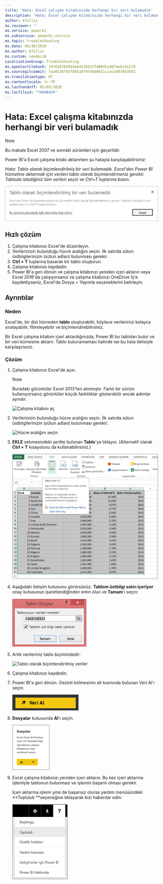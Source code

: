 ```yaml
---
title: 'Hata: Excel çalışma kitabınızda herhangi bir veri bulamadık'
description: 'Hata: Excel çalışma kitabınızda herhangi bir veri bulamadık'
author: kfollis
ms.reviewer: ''
ms.service: powerbi
ms.subservice: powerbi-service
ms.topic: troubleshooting
ms.date: 04/30/2019
ms.author: kfollis
ms.custom: seodec18
LocalizationGroup: Troubleshooting
ms.openlocfilehash: 1976567029454445f625ff400fb1d87ae6c01219
ms.sourcegitcommit: 7aa0136f93f88516f97ddd8031ccac5d07863b92
ms.translationtype: HT
ms.contentlocale: tr-TR
ms.lasthandoff: 05/05/2020
ms.locfileid: "74698429"
---
```

# <a name="error-we-couldnt-find-any-data-in-your-excel-workbook"></a>Hata: Excel çalışma kitabınızda herhangi bir veri bulamadık

>[!NOTE]  
>Bu makale Excel 2007 ve sonraki sürümleri için geçerlidir.

Power BI'a Excel çalışma kitabı aktarırken şu hatayla karşılaşabilirsiniz:

*Hata: Tablo olarak biçimlendirilmiş bir veri bulamadık. Excel'den Power BI hizmetine aktarmak için verileri tablo olarak biçimlendirmeniz gerekir. Tabloda istediğiniz tüm verileri seçin ve Ctrl+T tuşlarına basın.*

![Çalışma kitabında veri bulunamadı](media/service-admin-troubleshoot-excel-workbook-data/power-bi-we-couldnt-find-any-data.png)

## <a name="quick-solution"></a>Hızlı çözüm
1. Çalışma kitabınızı Excel'de düzenleyin.
2. Verilerinizin bulunduğu hücre aralığını seçin. İlk satırda sütun üstbilgilerinizin (sütun adları) bulunması gerekir.
3. **Ctrl + T** tuşlarına basarak bir tablo oluşturun.
4. Çalışma kitabınızı kaydedin.
5. Power BI'a geri dönün ve çalışma kitabınızı yeniden içeri aktarın veya Excel 2016'da çalışıyorsanız ve çalışma kitabınızı OneDrive İş'e kaydettiyseniz, Excel'de Dosya > Yayımla seçeneklerini belirleyin.

## <a name="details"></a>Ayrıntılar
### <a name="cause"></a>Neden
Excel'de, bir dizi hücreden **tablo** oluşturabilir, böylece verilerinizi kolayca sıralayabilir, filtreleyebilir ve biçimlendirebilirsiniz.

Bir Excel çalışma kitabını içeri aktardığınızda, Power BI bu tabloları bulur ve bir veri kümesine aktarır. Tablo bulunamaması halinde ise bu hata iletisiyle karşılaşırsınız.

### <a name="solution"></a>Çözüm
1. Çalışma kitabınızı Excel'de açın. 
    >[!NOTE]
    >Buradaki görüntüler Excel 2013'ten alınmıştır. Farklı bir sürüm kullanıyorsanız görüntüler küçük farklılıklar gösterebilir ancak adımlar aynıdır.
    
    ![Çalışma kitabını aç](media/service-admin-troubleshoot-excel-workbook-data/power-bi-troubleshoot-excel-worksheet-1.png)
2. Verilerinizin bulunduğu hücre aralığını seçin. İlk satırda sütun üstbilgilerinizin (sütun adları) bulunması gerekir:
   
    ![Hücre aralığını seçin](media/service-admin-troubleshoot-excel-workbook-data/power-bi-troubleshoot-excel-worksheet-2.png)
3. **EKLE** sekmesindeki şeritte bulunan **Tablo**'ya tıklayın. (Alternatif olarak **Ctrl + T** kısayolunu da kullanabilirsiniz.)
   
    ![Tablo ekle](media/service-admin-troubleshoot-excel-workbook-data/power-bi-troubleshoot-excel-worksheet-3.png)
4. Aşağıdaki iletişim kutusunu görürsünüz. **Tablom üstbilgi satırı içeriyor** onay kutusunun işaretlendiğinden emin olun ve **Tamam**'ı seçin:
   
    ![Tablo oluştur](media/service-admin-troubleshoot-excel-workbook-data/power-bi-troubleshoot-excel-create-table.png)
5. Artık verileriniz tablo biçimindedir:
   
    ![Tablo olarak biçimlendirilmiş veriler](media/service-admin-troubleshoot-excel-workbook-data/power-bi-troubleshoot-excel-table.png)
6. Çalışma kitabınızı kaydedin.
7. Power BI'a geri dönün. Gezinti bölmesinin alt kısmında bulunan Veri Al'ı seçin.
   
    ![Veri al](media/service-admin-troubleshoot-excel-workbook-data/power-bi-get-data.png)
8. **Dosyalar** kutusunda **Al**'ı seçin.
   
    ![Dosya alma](media/service-admin-troubleshoot-excel-workbook-data/power-bi-get-files.png)
9. Excel çalışma kitabınızı yeniden içeri aktarın. Bu kez içeri aktarma işlemiyle tablonun bulunması ve işlemin başarılı olması gerekir.
   
    İçeri aktarma işlemi yine de başarısız olursa yardım menüsündeki **Topluluk **seçeneğine tıklayarak bizi haberdar edin:
   
    ![Topluluk bağlantısı](media/service-admin-troubleshoot-excel-workbook-data/power-bi-question-menu-community.png)
